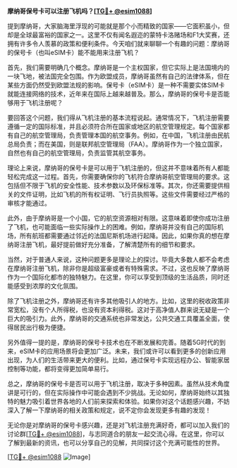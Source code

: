 **摩纳哥保号卡可以注册飞机吗？[[TG💪+ @esim1088](https://t.me/s/esim1088)]**

提到摩纳哥，大家脑海里浮现的可能就是那个小而精致的国家——它面积虽小，但却是全球最富裕的国家之一。这里不仅有闻名遐迩的蒙特卡洛赌场和F1大奖赛，还拥有许多令人羡慕的政策和便利条件。今天咱们就来聊聊一个有趣的问题：摩纳哥的保号卡（也叫eSIM卡）能不能用来注册飞机？

首先，我们需要明确几个概念。摩纳哥是一个主权国家，但它实际上是法国境内的一块飞地，被法国完全包围。作为欧盟成员，摩纳哥虽然有自己的法律体系，但在某些方面仍然受到欧盟法规的影响。保号卡（eSIM卡）是一种不需要实体SIM卡就能连接网络的技术，近年来在国际上越来越普及。那么，摩纳哥的保号卡是否能够用于飞机注册呢？

要回答这个问题，我们得从飞机注册的基本流程说起。通常情况下，飞机注册需要遵循一定的国际标准，并且必须符合所在国家或地区的航空管理规定。每个国家都有自己的航空管理局，负责管理本国的航空事务。例如，在中国，飞机注册由民航总局负责；而在美国，则是联邦航空管理局（FAA）。摩纳哥作为一个独立国家，自然也有自己的航空管理局，负责监管其航空事务。

理论上来说，摩纳哥的保号卡是可以用于飞机注册的，但这并不意味着所有人都能轻松完成这一过程。首先，你需要确保你的飞机符合摩纳哥航空管理局的要求。这包括但不限于飞机的安全性能、技术参数以及环保标准等。其次，你还需要提供相关的文件证明，比如飞机的所有权证明、飞行员执照等。这些文件需要经过严格的审核才能通过。

此外，由于摩纳哥是一个小国，它的航空资源相对有限。这意味着即使你成功注册了飞机，也可能面临一些实际操作上的困难。例如，摩纳哥并没有自己的国际机场，所有航班都需要通过邻近的法国尼斯机场进行起降。因此，如果你真的想在摩纳哥注册飞机，最好提前做好充分准备，了解清楚所有的细节和要求。

当然，对于普通人来说，这种问题更多是理论上的探讨。毕竟大多数人都不会考虑在摩纳哥注册飞机，除非你是超级富豪或者有特殊需求。不过，这也反映了摩纳哥作为一个国际化都市的独特魅力。在这里，你可以享受到顶级的生活品质，同时还能感受到浓厚的文化氛围。

除了飞机注册之外，摩纳哥还有许多其他吸引人的地方。比如，这里的税收政策非常宽松，没有个人所得税，也没有资本利得税。这对于高净值人群来说无疑是一个巨大的吸引力。此外，摩纳哥的交通系统也非常发达，公共交通工具覆盖全面，使得居民出行极为便捷。

另外值得一提的是，摩纳哥的保号卡技术也在不断发展和完善。随着5G时代的到来，eSIM卡的应用场景将会更加广泛。未来，我们或许可以看到更多的创新应用出现，为人们的生活带来更大的便利。比如，通过保号卡实现远程办公、智能家居控制等功能，都将变得更加简单易行。

总之，摩纳哥的保号卡是否可以用于飞机注册，取决于多种因素。虽然从技术角度讲是可行的，但在实际操作中可能会遇到不少挑战。无论如何，摩纳哥始终以其独特的魅力吸引着世界各地的人们前来探索和体验。如果你对这个话题感兴趣，不妨深入了解一下摩纳哥的相关政策和规定，说不定你会发现更多有趣的发现！

无论你是对摩纳哥的保号卡感兴趣，还是对飞机注册充满好奇，都可以加入我们的讨论群[[TG💪+ @esim1088](https://t.me/s/esim1088)]，与志同道合的朋友一起交流心得。在这里，你可以了解到最新的资讯，也可以分享自己的见解，共同探讨这个充满可能性的世界。

[[TG💪+ @esim1088](https://t.me/s/esim1088) ![Image](https://i.postimg.cc/4NQfJmqS/Snipaste-2025-05-13-00-14-12.png)]
